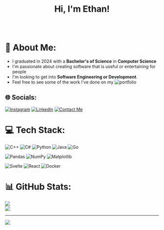 <h1 align="center">Hi, I'm Ethan!</h1>
<br>
<br>

# 💫 About Me:
* I graduated in 2024 with a **Bachelor's of Science** in **Computer Science**
* I'm passionate about creating software that is useful or entertaining for people
* I'm looking to get into **Software Engineering or Development**.
* Feel free to see some of the work I've done on my ![portfolio](https://www.ethgray.com)


## 🌐 Socials:
[![Instagram](https://img.shields.io/badge/Instagram-%23E4405F.svg?logo=Instagram&logoColor=white)](https://instagram.com/nahteyarg) [![LinkedIn](https://img.shields.io/badge/LinkedIn-%230077B5.svg?logo=linkedin&logoColor=white)](https://linkedin.com/in/eef-g) [![Contact Me](https://img.shields.io/badge/Mail-%236C4AFF?logo=protonmail&logoColor=white)](mailto:ethgray@proton.me)


# 💻 Tech Stack:
![C++](https://img.shields.io/badge/c++-%2300599C.svg?style=for-the-badge&logo=c%2B%2B&logoColor=white) ![C#](https://img.shields.io/badge/c%23-%23239120.svg?style=for-the-badge&logo=csharp&logoColor=white) ![Python](https://img.shields.io/badge/python-3670A0?style=for-the-badge&logo=python&logoColor=ffdd54) ![Java](https://img.shields.io/badge/java-%23ED8B00.svg?style=for-the-badge&logo=openjdk&logoColor=white) ![Go](https://img.shields.io/badge/go-%2300ADD8.svg?style=for-the-badge&logo=go&logoColor=white)

![Pandas](https://img.shields.io/badge/pandas-%23150458.svg?style=for-the-badge&logo=pandas&logoColor=white) ![NumPy](https://img.shields.io/badge/numpy-%23013243.svg?style=for-the-badge&logo=numpy&logoColor=white) ![Matplotlib](https://img.shields.io/badge/Matplotlib-%23ffffff.svg?style=for-the-badge&logo=Matplotlib&logoColor=black)

![Svelte](https://img.shields.io/badge/svelte-%23f1413d.svg?style=for-the-badge&logo=svelte&logoColor=white) ![React](https://img.shields.io/badge/react-%2320232a.svg?style=for-the-badge&logo=react&logoColor=%2361DAFB) ![Docker](https://img.shields.io/badge/docker-%230db7ed.svg?style=for-the-badge&logo=docker&logoColor=white)

# 📊 GitHub Stats:
![](https://github-readme-stats.vercel.app/api?username=eef-g&theme=nord&hide_border=false&include_all_commits=true&count_private=true)<br/>
![](https://github-readme-stats.vercel.app/api/top-langs/?username=eef-g&theme=nord&hide_border=false&include_all_commits=true&count_private=true&layout=compact)

---
[![](https://visitcount.itsvg.in/api?id=eef-g&icon=0&color=1)](https://visitcount.itsvg.in)

<!-- Proudly created with GPRM ( https://gprm.itsvg.in ) -->
